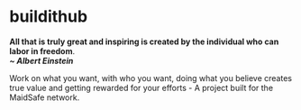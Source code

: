 buildithub
==========

**All that is truly great and inspiring is created by the individual who can labor in freedom**.  
**_~ Albert Einstein_**

Work on what you want, with who you want, doing what you believe creates true value and getting rewarded for your efforts - A project built for the MaidSafe network.
